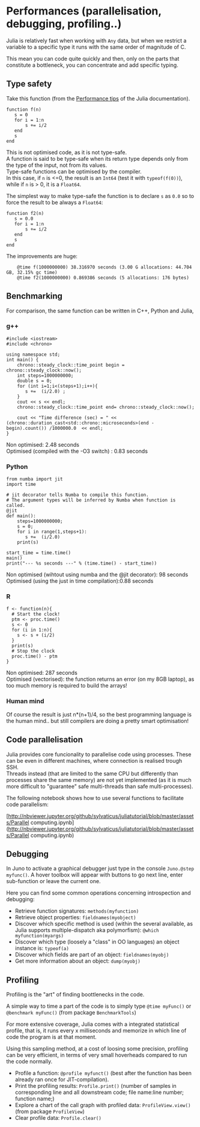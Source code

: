 # Performances \(parallelisation, debugging, profiling..\)

Julia is relatively fast when working with `Any` data, but when we restrict a variable to a specific type it runs with the same order of magnitude of C.

This mean you can code quite quickly and then, only on the parts that constitute a bottleneck, you can concentrate and add specific typing.

## Type safety

Take this function \(from the [Performance tips](https://docs.julialang.org/en/stable/manual/performance-tips/) of the Julia documentation\).

```
function f(n)
   s = 0
   for i = 1:n
       s += i/2
   end
   s
end
```

This is not optimised code, as it is not type-safe.  
A function is said to be type-safe when its return type depends only from the type of the input, not from its values.  
Type-safe functions can be optimised by the compiler.  
In this case, if `n` is &lt;=0, the result is an `Int64` \(test it with `typeof(f(0))`\), while if `n` is &gt; 0, it is a `Float64`.

The simplest way to make type-safe the function is to declare `s` as `0.0` so to force the result to be always a `Float64`:

```
function f2(n)
   s = 0.0
   for i = 1:n
       s += i/2
   end
   s
end
```

The improvements are huge:

```
    @time f(1000000000) 38.316970 seconds (3.00 G allocations: 44.704 GB, 32.15% gc time)
    @time f2(1000000000) 0.869386 seconds (5 allocations: 176 bytes)
```

## Benchmarking

For comparison, the same function can be written in C++, Python and Julia,

### g++

```
#include <iostream>
#include <chrono>

using namespace std;
int main() {
    chrono::steady_clock::time_point begin = chrono::steady_clock::now();
    int steps=1000000000;
    double s = 0;
    for (int i=1;i<(steps+1);i++){
       s +=  (i/2.0) ; 
    }
    cout << s << endl;
    chrono::steady_clock::time_point end= chrono::steady_clock::now();

    cout << "Time difference (sec) = " << (chrono::duration_cast<std::chrono::microseconds>(end - begin).count()) /1000000.0  << endl;
}
```

Non optimised: 2.48 seconds  
Optimised \(compiled with the -O3 switch\) : 0.83 seconds

### Python

```
from numba import jit
import time

# jit decorator tells Numba to compile this function.
# The argument types will be inferred by Numba when function is called.
@jit
def main():
    steps=1000000000;
    s = 0;
    for i in range(1,steps+1):
       s +=  (i/2.0)
    print(s)

start_time = time.time()
main()
print("--- %s seconds ---" % (time.time() - start_time))
```

Non optimised \(wihtout using numba and the @jit decorator\): 98 seconds  
Optimised \(using the just in time compilation\):0.88 seconds

### R

```
f <- function(n){
  # Start the clock!
  ptm <- proc.time()
  s <- 0
  for (i in 1:n){
    s <- s + (i/2)
  }
  print(s)
  # Stop the clock
  proc.time() - ptm
}
```

Non optimised: 287 seconds  
Optimised \(vectorised\): the function returns an error \(on my 8GB laptop\), as too much memory is required to build the arrays!

### Human mind

Of course the result is just n\*\(n+1\)/4, so the best programming language is the human mind.. but still compilers are doing a pretty smart optimisation!

## Code parallelisation

Julia provides core funcionality to parallelise code using processes. These can be even in different machines, where connection is realised trough SSH.  
Threads instead \(that are limited to the same CPU but differently than processes share the same memory\) are not yet implemented \(as it is much more difficult to "guarantee" safe multi-threads than safe multi-processes\).

The following notebook shows how to use several functions to facilitate code parallelism:

[http://nbviewer.jupyter.org/github/sylvaticus/juliatutorial/blob/master/assets/Parallel computing.ipynb](http://nbviewer.jupyter.org/github/sylvaticus/juliatutorial/blob/master/assets/Parallel computing.ipynb)

## Debugging

In Juno to activate a graphical debugger just type in the console `Juno.@step myfunc()`. A hover toolbox will appear with buttons to go next line, enter sub-function or leave the current one.

Here you can find some common operations concerning introspection and debugging:

* Retrieve function signatures: `methods(myfunction)`
* Retrieve object properties: `fieldnames(myobject)`
* Discover which specific method is used \(within the several available, as Julia supports multiple-dispatch aka polymorfism\): `@which myfunction(myargs)`
* Discover which type \(loosely a "class" in OO languages\) an object instance is: `typeof(a)`
* Discover which fields are part of an object: `fieldnames(myobj)`
* Get more information about an object: `dump(myobj)`

## Profiling

Profiling is the "art" of finding boottlenecks in the code.

A simple way to time a part of the code is to simply type `@time myFunc()` or `@benchmark myFunc()` \(from package `BenchmarkTools`\)

For more extensive coverage, Julia comes with a integrated statistical profile, that is, it runs every x milliseconds and memorize in which line of code the program is at that moment.

Using this sampling method, at a cost of loosing some precision, profiling can be very efficient, in terms of very small hoverheads compared to run the code normally.

* Profile a function: `@profile myfunct()` \(best after the function has been already ran once for JIT-compilation\). 
* Print the profiling results: `Profile.print()` \(number of samples in corresponding line and all downstream code; file name:line number; function name;\)
* Explore a chart of the call graph with profiled data: `ProfileView.view()` \(from package `ProfileView`\)
* Clear profile data: `Profile.clear()`




